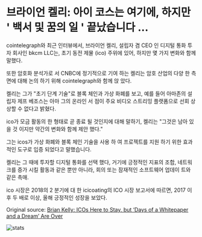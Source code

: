 # 브라이언 켈리: 아이 코스는 여기에, 하지만 ' 백서 및 꿈의 일 ' 끝났습니다 ...

cointelegraph와 최근 인터뷰에서, 브라이언 켈리, 설립자 겸 CEO 인 디지털 통화 투자 회사인 bkcm LLC는, 초기 동전 제물 (ico) 주위에 있어, 하지만 몇 가지 변화와 함께 말했다.

또한 암호화 분석가로 서 CNBC에 정기적으로 기여 하는 켈리는 암호 산업의 다양 한 측면에 대해 논의 하기 위해 cointelegraph와 함께 앉 았다.

켈리는 그가 "초기 단계 기술"로 블록 체인과 가상 화폐를 보고, 예를 들어 아마존의 설립자 제프 베조스는 아마 그의 온라인 서 점이 주요 비디오 스트리밍 플랫폼으로 선회 상상할 수 없다고 밝혔다.

ico가 모금 활동의 한 형태로 곧 종료 될 것인지에 대해 말하기, 켈리는 "그것은 남아 있을 것 이지만 약간의 변화와 함께 제안 했다."

그는 icos가 가상 화폐와 블록 체인 기술을 사용 하 여 프로젝트를 지원 하기 위한 효과적인 도구로 입증 되었다고 말했습니다.

켈리는 그 때에 투자할 디지털 통화를 선택 했다, 거기에 긍정적인 지표의 조합, 네트워크를 증가 시킬 활동과 같은 뿐만 아니라, 회의 또는 잠재적인 소프트웨어 업데이 트와 같은 촉매.

ico 시장은 2018의 2 분기에 대 한 icicoating의 ICO 시장 보고서에 따르면, 2017 이후 두 배로 이상, 올해 긍정적인 성장을 보았다.

Original source: [Brian Kelly: ICOs Here to Stay, but ‘Days of a Whitepaper and a Dream’ Are Over](https://cointelegraph.com/news/brian-kelly-icos-here-to-stay-but-days-of-a-whitepaper-and-a-dream-are-over)

![stats](https://c.statcounter.com/11760860/0/a89fa40b/1/ "stats")
